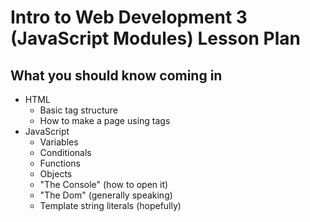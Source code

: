 # Intro to Web Development 3 (JavaScript Modules) Lesson Plan

## What you should know coming in
- HTML
  - Basic tag structure
  - How to make a page using tags
- JavaScript
  - Variables
  - Conditionals
  - Functions
  - Objects
  - "The Console" (how to open it)
  - "The Dom" (generally speaking)
  - Template string literals (hopefully)